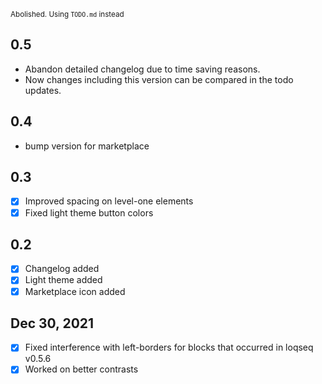 <sup>Abolished. Using `TODO.md` instead</sup>

## 0.5

- Abandon detailed changelog due to time saving reasons.
- Now changes including this version can be compared in the todo updates.

## 0.4

- bump version for marketplace

## 0.3

- [x] Improved spacing on level-one elements
- [x] Fixed light theme button colors

## 0.2

- [x] Changelog added
- [x] Light theme added
- [x] Marketplace icon added

## Dec 30, 2021

- [x] Fixed interference with left-borders for blocks that occurred in loqseq v0.5.6
- [x] Worked on better contrasts
